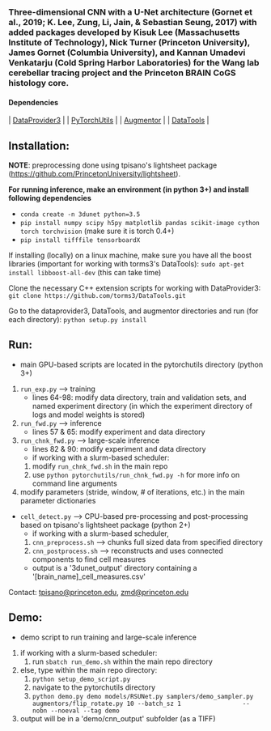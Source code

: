 ### Three-dimensional CNN with a U-Net architecture (Gornet et al., 2019; K. Lee, Zung, Li, Jain, & Sebastian Seung, 2017) with added packages developed by Kisuk Lee (Massachusetts Institute of Technology), Nick Turner (Princeton University), James Gornet (Columbia University), and Kannan Umadevi Venkatarju (Cold Spring Harbor Laboratories) for the Wang lab cerebellar tracing project and the Princeton BRAIN CoGS histology core.

#### Dependencies
| [DataProvider3](https://github.com/torms3/DataProvider3)  | 
| [PyTorchUtils](https://github.com/nicholasturner1/PyTorchUtils)  | 
| [Augmentor](https://github.com/torms3/Augmentor)  | 
| [DataTools](https://github.com/torms3/DataTools)  | 

## Installation:

**NOTE**: preprocessing done using tpisano's lightsheet package (https://github.com/PrincetonUniversity/lightsheet).

**For running inference, make an environment (in python 3+) and install following dependencies**

- `conda create -n 3dunet python=3.5`
- `pip install numpy scipy h5py matplotlib pandas scikit-image cython torch torchvision` (make sure it is torch 0.4+)
- `pip install tifffile tensorboardX`

If installing (locally) on a linux machine, make sure you have all the boost libraries (important for working with torms3's DataTools):
`sudo apt-get install libboost-all-dev` (this can take time)

Clone the necessary C++ extension scripts for working with DataProvider3:
`git clone https://github.com/torms3/DataTools.git`

Go to the dataprovider3, DataTools, and augmentor directories and run (for each directory):
`python setup.py install`

## Run:
- main GPU-based scripts are located in the pytorchutils directory (python 3+)
1. `run_exp.py` --> training
    - lines 64-98: modify data directory, train and validation sets, and named experiment   	  directory (in which the experiment directory of logs and model weights is stored) 
2. `run_fwd.py` --> inference
    - lines 57 & 65: modify experiment and data directory 
3. `run_chnk_fwd.py` --> large-scale inference
    - lines 82 & 90: modify experiment and data directory 
    - if working with a slurm-based scheduler:
	1. modify `run_chnk_fwd.sh` in the main repo
	2. use `python pytorchutils/run_chnk_fwd.py -h` for more info on command line 		arguments
4. modify parameters (stride, window, # of iterations, etc.) in the main parameter dictionaries
- `cell_detect.py` --> CPU-based pre-processing and post-processing based on tpisano's lightsheet package (python 2+)
    - if working with a slurm-based scheduler, 
	1. `cnn_preprocess.sh` --> chunks full sized data from specified directory  
	2. `cnn_postprocess.sh` --> reconstructs and uses connected components to find cell measures
    - output is a '3dunet_output' directory containing a '[brain_name]_cell_measures.csv'

Contact: tpisano@princeton.edu, zmd@princeton.edu

## Demo:
- demo script to run training and large-scale inference

1. if working with a slurm-based scheduler:
	1. run `sbatch run_demo.sh` within the main repo directory
4. else, type within the main repo directory:
	1. `python setup_demo_script.py`
	2. navigate to the pytorchutils directory
	2. `python demo.py demo models/RSUNet.py samplers/demo_sampler.py augmentors/flip_rotate.py 10 --batch_sz 1 		   		--nobn --noeval --tag demo` 
5. output will be in a 'demo/cnn_output' subfolder (as a TIFF)

